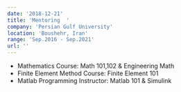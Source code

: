 ```yaml
---
date: '2018-12-21'
title: 'Mentoring  '
company: 'Persian Gulf University'
location: 'Boushehr, Iran'
range: 'Sep.2016 - Sep.2021'
url: ''
---
```


- Mathematics Course: Math 101,102 & Engineering Math
- Finite Element Method Course: Finite Element 101
- Matlab Programming Instructor: Matlab 101 & Simulink



 

